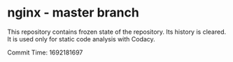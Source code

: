 # nginx - master branch

This repository contains frozen state of the repository.
Its history is cleared. It is used only for static code
analysis with Codacy.

Commit Time: 1692181697